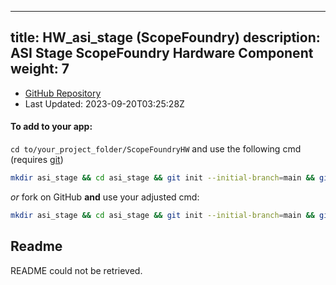
---
title: HW_asi_stage (ScopeFoundry)
description: ASI Stage ScopeFoundry Hardware Component
weight: 7
---
- [GitHub Repository](https://github.com/ScopeFoundry/HW_asi_stage)
- Last Updated: 2023-09-20T03:25:28Z


#### To add to your app:

`cd to/your_project_folder/ScopeFoundryHW` and use the following cmd (requires [git](/docs/100_development/20_git/))

```bash
mkdir asi_stage && cd asi_stage && git init --initial-branch=main && git remote add upstream_ScopeFoundry https://github.com/ScopeFoundry/HW_asi_stage && git pull upstream_ScopeFoundry main && cd ..
```

*or* fork on GitHub **and** use your adjusted cmd:

```bash
mkdir asi_stage && cd asi_stage && git init --initial-branch=main && git remote add origin https://github.com/YOUR_GH_ACC/HW_asi_stage && git pull origin main && cd ..
```

## Readme
README could not be retrieved.
